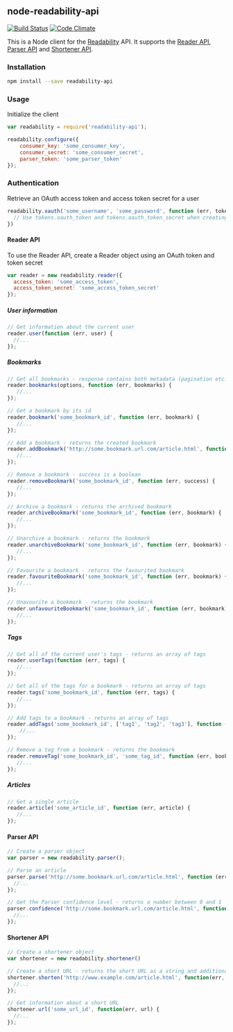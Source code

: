 ## node-readability-api

[![Build Status](https://travis-ci.org/robinjmurphy/node-readability-api.svg?branch=master)](https://travis-ci.org/robinjmurphy/node-readability-api) [![Code Climate](https://codeclimate.com/github/robinjmurphy/node-readability-api/badges/gpa.svg)](https://codeclimate.com/github/robinjmurphy/node-readability-api)

This is a Node client for the [Readability](http://www.readability.com/) API. It supports the [Reader API](http://www.readability.com/developers/api/reader), [Parser API](http://www.readability.com/developers/api/parser) and [Shortener API](http://www.readability.com/developers/api/shortener).

### Installation

```bash
npm install --save readability-api
```

### Usage

Initialize the client

```javascript
var readability = require('readability-api');

readability.configure({
    consumer_key: 'some_consumer_key',
    consumer_secret: 'some_consumer_secret',
    parser_token: 'some_parser_token'
});
```

### Authentication

Retrieve an OAuth access token and access token secret for a user

```javascript
readability.xauth('some_username', 'some_password', function (err, tokens) {
  // Use tokens.oauth_token and tokens.oauth_token_secret when creating a Reader API client
})
```

#### Reader API

To use the Reader API, create a Reader object using an OAuth token and token secret

```javascript
var reader = new readability.reader({
  access_token: 'some_access_token',
  access_token_secret: 'some_access_token_secret'
});
```

##### User information

```javascript
// Get information about the current user
reader.user(function (err, user) {
  //...
});
```

##### Bookmarks

```javascript
// Get all bookmarks - response contains both metadata (pagination etc.) and an array of bookmarks
reader.bookmarks(options, function (err, bookmarks) {
   //...
});

// Get a bookmark by its id
reader.bookmark('some_bookmark_id', function (err, bookmark) {
   //...
});

// Add a bookmark - returns the created bookmark
reader.addBookmark('http://some.bookmark.url.com/article.html', function (err, bookmark) {
   //...
});

// Remove a bookmark - success is a boolean
reader.removeBookmark('some_bookmark_id', function (err, success) {
   //...
});

// Archive a bookmark - returns the archived bookmark
reader.archiveBookmark('some_bookmark_id', function (err, bookmark) {
   //...
});

// Unarchive a bookmark - returns the bookmark
reader.unarchiveBookmark('some_bookmark_id', function (err, bookmark) {
   //...
});

// Favourite a bookmark - returns the favourited bookmark
reader.favouriteBookmark('some_bookmark_id', function (err, bookmark) {
   //...
});

// Unavourite a bookmark - returns the bookmark
reader.unfavouriteBookmark('some_bookmark_id', function (err, bookmark) {
   //...
});

```

##### Tags

```javascript
// Get all of the current user's tags - returns an array of tags
reader.userTags(function (err, tags) {
   //...
});

// Get all of the tags for a bookmark - returns an array of tags
reader.tags('some_bookmark_id', function (err, tags) {
   //...
});

// Add tags to a bookmark - returns an array of tags
reader.addTags('some_bookmark_id', ['tag1', 'tag2', 'tag3'], function (err, bookmark) {
    //...
});

// Remove a tag from a bookmark - returns the bookmark
reader.removeTag('some_bookmark_id', 'some_tag_id', function (err, bookmark) {
   //...
});
```

##### Articles

```javascript
// Get a single article
reader.article('some_article_id', function (err, article) {
   //...
});
```

#### Parser API

```javascript
// Create a parser object
var parser = new readability.parser();

// Parse an article
parser.parse('http://some.bookmark.url.com/article.html', function (err, parsed) {
  //...
});

// Get the Parser confidence level - returns a number between 0 and 1
parser.confidence('http://some.bookmark.url.com/article.html', function (err, confidence) {
  //...
});
```

#### Shortener API

```javascript
// Create a shortener object
var shortener = new readability.shortener()

// Create a short URL - returns the short URL as a string and additional URL data
shortener.shorten('http://www.example.com/article.html', function(err, shortUrl, data) {
  //...
});

// Get information about a short URL
shortener.url('some_url_id', function(err, url) {
  //...
});
```
